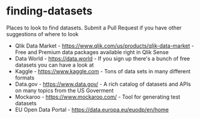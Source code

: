 # finding-datasets
Places to look to find datasets. Submit a Pull Request if you have other suggestions of where to look

- Qlik Data Market - https://www.qlik.com/us/products/qlik-data-market - Free and Premium data packages available right in Qlik Sense
- Data World - https://data.world - If you sign up there's a bunch of free datasets you can have a look at
- Kaggle - https://www.kaggle.com - Tons of data sets in many different formats
- Data.gov - https://www.data.gov/ - A rich catalog of datasets and APIs on many topics from the US Goverment
- Mockaroo - https://www.mockaroo.com/ - Tool for generating test datasets
- EU Open Data Portal - https://data.europa.eu/euodp/en/home
